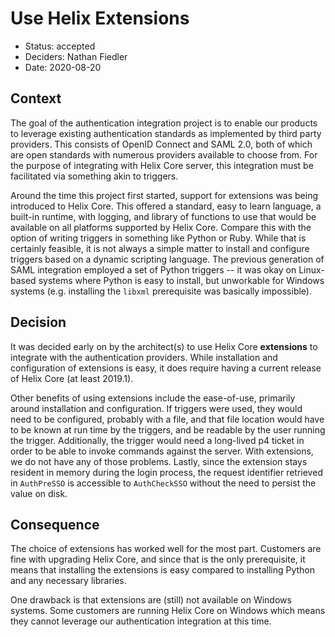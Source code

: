 # Use Helix Extensions

* Status: accepted
* Deciders: Nathan Fiedler
* Date: 2020-08-20

## Context

The goal of the authentication integration project is to enable our products to leverage existing authentication standards as implemented by third party providers. This consists of OpenID Connect and SAML 2.0, both of which are open standards with numerous providers available to choose from. For the purpose of integrating with Helix Core server, this integration must be facilitated via something akin to triggers.

Around the time this project first started, support for extensions was being introduced to Helix Core. This offered a standard, easy to learn language, a built-in runtime, with logging, and library of functions to use that would be available on all platforms supported by Helix Core. Compare this with the option of writing triggers in something like Python or Ruby. While that is certainly feasible, it is not always a simple matter to install and configure triggers based on a dynamic scripting language. The previous generation of SAML integration employed a set of Python triggers -- it was okay on Linux-based systems where Python is easy to install, but unworkable for Windows systems (e.g. installing the `libxml` prerequisite was basically impossible).

## Decision

It was decided early on by the architect(s) to use Helix Core **extensions** to integrate with the authentication providers. While installation and configuration of extensions is easy, it does require having a current release of Helix Core (at least 2019.1).

Other benefits of using extensions include the ease-of-use, primarily around installation and configuration. If triggers were used, they would need to be configured, probably with a file, and that file location would have to be known at run time by the triggers, and be readable by the user running the trigger. Additionally, the trigger would need a long-lived p4 ticket in order to be able to invoke commands against the server. With extensions, we do not have any of those problems. Lastly, since the extension stays resident in memory during the login process, the request identifier retrieved in `AuthPreSSO` is accessible to `AuthCheckSSO` without the need to persist the value on disk.

## Consequence

The choice of extensions has worked well for the most part. Customers are fine with upgrading Helix Core, and since that is the only prerequisite, it means that installing the extensions is easy compared to installing Python and any necessary libraries.

One drawback is that extensions are (still) not available on Windows systems. Some customers are running Helix Core on Windows which means they cannot leverage our authentication integration at this time.
